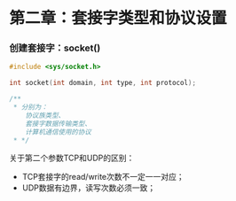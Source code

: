 # 第二章：套接字类型和协议设置

### 创建套接字：socket()
```cpp
#include <sys/socket.h>

int socket(int domain, int type, int protocol);

/**
 * 分别为：
    协议族类型、
    套接字数据传输类型、
    计算机通信使用的协议
 * */ 
```
关于第二个参数TCP和UDP的区别：

- TCP套接字的read/write次数不一定一一对应；
- UDP数据有边界，读写次数必须一致；
